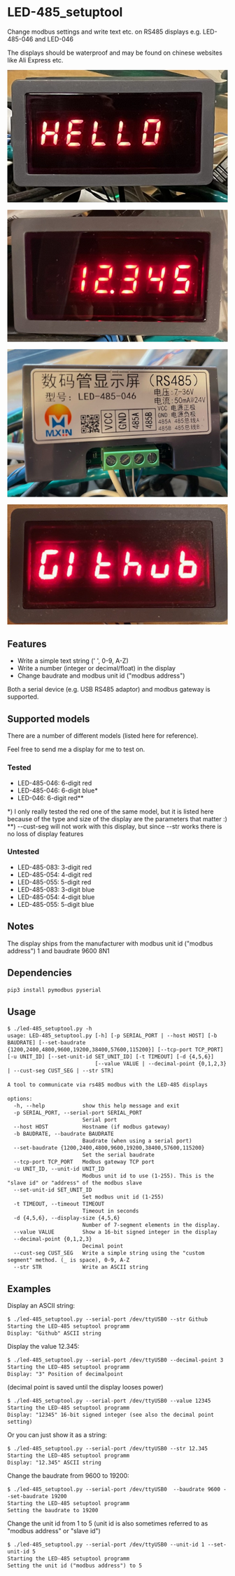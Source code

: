 # LED-485_setuptool
Change modbus settings and write text etc. on RS485 displays e.g. LED-485-046 and LED-046

The displays should be waterproof and may be found on chinese websites like Ali Express etc.

![LED-485-046 display showing the text "HELLO"](pictures/LED-485-046_hello.jpg)

![LED-485-046 display showing 12.345](pictures/LED-485-046_12345.jpg)

![Backside of the LED-485-046 display](pictures/LED-485-046_backside.jpg)

![LED-046 showing the string "Github"](pictures/LED-046_Github.jpg)

## Features
- Write a simple text string (' ', 0-9, A-Z)
- Write a number (integer or decimal/float) in the display
- Change baudrate and modbus unit id ("modbus address")

Both a serial device (e.g. USB RS485 adaptor) and modbus gateway is supported.

## Supported models
There are a number of different models (listed here for reference).

Feel free to send me a display for me to test on.

### Tested
- LED-485-046: 6-digit red
- LED-485-046: 6-digit blue*
- LED-046: 6-digit red**

*) I only really tested the red one of the same model, but it is listed here because of the type and size of the display are the parameters that matter :)
**) --cust-seg will not work with this display, but since --str works there is no loss of display features

### Untested
- LED-485-083: 3-digit red
- LED-485-054: 4-digit red
- LED-485-055: 5-digit red
- LED-485-083: 3-digit blue
- LED-485-054: 4-digit blue
- LED-485-055: 5-digit blue

## Notes
The display ships from the manufacturer with modbus unit id ("modbus address") 1 and baudrate 9600 8N1

## Dependencies

```pip3 install pymodbus pyserial```

## Usage
```commandline
$ ./led-485_setuptool.py -h
usage: LED-485_setuptool.py [-h] [-p SERIAL_PORT | --host HOST] [-b BAUDRATE] [--set-baudrate {1200,2400,4800,9600,19200,38400,57600,115200}] [--tcp-port TCP_PORT] [-u UNIT_ID] [--set-unit-id SET_UNIT_ID] [-t TIMEOUT] [-d {4,5,6}]
                            [--value VALUE | --decimal-point {0,1,2,3} | --cust-seg CUST_SEG | --str STR]

A tool to communicate via rs485 modbus with the LED-485 displays

options:
  -h, --help            show this help message and exit
  -p SERIAL_PORT, --serial-port SERIAL_PORT
                        Serial port
  --host HOST           Hostname (if modbus gateway)
  -b BAUDRATE, --baudrate BAUDRATE
                        Baudrate (when using a serial port)
  --set-baudrate {1200,2400,4800,9600,19200,38400,57600,115200}
                        Set the serial baudrate
  --tcp-port TCP_PORT   Modbus gateway TCP port
  -u UNIT_ID, --unit-id UNIT_ID
                        Modbus unit id to use (1-255). This is the "slave id" or "address" of the modbus slave
  --set-unit-id SET_UNIT_ID
                        Set modbus unit id (1-255)
  -t TIMEOUT, --timeout TIMEOUT
                        Timeout in seconds
  -d {4,5,6}, --display-size {4,5,6}
                        Number of 7-segment elements in the display.
  --value VALUE         Show a 16-bit signed integer in the display
  --decimal-point {0,1,2,3}
                        Decimal point
  --cust-seg CUST_SEG   Write a simple string using the "custom segment" method. (_ is space), 0-9, A-Z
  --str STR             Write an ASCII string
```
## Examples
Display an ASCII string:
```
$ ./led-485_setuptool.py --serial-port /dev/ttyUSB0 --str Github
Starting the LED-485 setuptool programm
Display: "Github" ASCII string
```

Display the value 12.345:
```
$ ./led-485_setuptool.py --serial-port /dev/ttyUSB0 --decimal-point 3
Starting the LED-485 setuptool programm
Display: "3" Position of decimalpoint
```
(decimal point is saved until the display looses power)
```
$ ./led-485_setuptool.py --serial-port /dev/ttyUSB0 --value 12345
Starting the LED-485 setuptool programm
Display: "12345" 16-bit signed integer (see also the decimal point setting)
```

Or you can just show it as a string:
```
$ ./led-485_setuptool.py --serial-port /dev/ttyUSB0 --str 12.345
Starting the LED-485 setuptool programm
Display: "12.345" ASCII string
```

Change the baudrate from 9600 to 19200:
```
$ ./led-485_setuptool.py --serial-port /dev/ttyUSB0  --baudrate 9600 --set-baudrate 19200
Starting the LED-485 setuptool programm
Setting the baudrate to 19200
```

Change the unit id from 1 to 5 (unit id is also sometimes referred to as "modbus address" or "slave id")
```
$ ./led-485_setuptool.py --serial-port /dev/ttyUSB0 --unit-id 1 --set-unit-id 5
Starting the LED-485 setuptool programm
Setting the unit id ("modbus address") to 5
```
